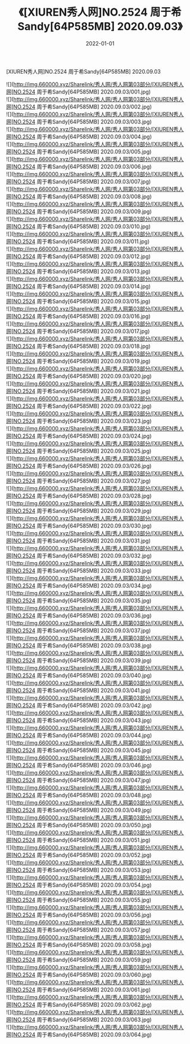 ﻿---
layout: post
title:  《[XIUREN秀人网]NO.2524 周于希Sandy[64P585MB] 2020.09.03》
date:   2022-01-01
img: http://img.660000.xyz/Sharelink/秀人网/秀人网第03部分/[XIUREN秀人网]NO.2524 周于希Sandy[64P585MB] 2020.09.03/000.jpg
categories: [美女, 清纯, 唯美]
---

[XIUREN秀人网]NO.2524 周于希Sandy[64P585MB] 2020.09.03

 ![](http://img.660000.xyz/Sharelink/秀人网/秀人网第03部分/[XIUREN秀人网]NO.2524 周于希Sandy[64P585MB] 2020.09.03/001.jpg) <br>![](http://img.660000.xyz/Sharelink/秀人网/秀人网第03部分/[XIUREN秀人网]NO.2524 周于希Sandy[64P585MB] 2020.09.03/002.jpg) <br>![](http://img.660000.xyz/Sharelink/秀人网/秀人网第03部分/[XIUREN秀人网]NO.2524 周于希Sandy[64P585MB] 2020.09.03/003.jpg) <br>![](http://img.660000.xyz/Sharelink/秀人网/秀人网第03部分/[XIUREN秀人网]NO.2524 周于希Sandy[64P585MB] 2020.09.03/004.jpg) <br>![](http://img.660000.xyz/Sharelink/秀人网/秀人网第03部分/[XIUREN秀人网]NO.2524 周于希Sandy[64P585MB] 2020.09.03/005.jpg) <br>![](http://img.660000.xyz/Sharelink/秀人网/秀人网第03部分/[XIUREN秀人网]NO.2524 周于希Sandy[64P585MB] 2020.09.03/006.jpg) <br>![](http://img.660000.xyz/Sharelink/秀人网/秀人网第03部分/[XIUREN秀人网]NO.2524 周于希Sandy[64P585MB] 2020.09.03/007.jpg) <br>![](http://img.660000.xyz/Sharelink/秀人网/秀人网第03部分/[XIUREN秀人网]NO.2524 周于希Sandy[64P585MB] 2020.09.03/008.jpg) <br>![](http://img.660000.xyz/Sharelink/秀人网/秀人网第03部分/[XIUREN秀人网]NO.2524 周于希Sandy[64P585MB] 2020.09.03/009.jpg) <br>![](http://img.660000.xyz/Sharelink/秀人网/秀人网第03部分/[XIUREN秀人网]NO.2524 周于希Sandy[64P585MB] 2020.09.03/010.jpg) <br>![](http://img.660000.xyz/Sharelink/秀人网/秀人网第03部分/[XIUREN秀人网]NO.2524 周于希Sandy[64P585MB] 2020.09.03/011.jpg) <br>![](http://img.660000.xyz/Sharelink/秀人网/秀人网第03部分/[XIUREN秀人网]NO.2524 周于希Sandy[64P585MB] 2020.09.03/012.jpg) <br>![](http://img.660000.xyz/Sharelink/秀人网/秀人网第03部分/[XIUREN秀人网]NO.2524 周于希Sandy[64P585MB] 2020.09.03/013.jpg) <br>![](http://img.660000.xyz/Sharelink/秀人网/秀人网第03部分/[XIUREN秀人网]NO.2524 周于希Sandy[64P585MB] 2020.09.03/014.jpg) <br>![](http://img.660000.xyz/Sharelink/秀人网/秀人网第03部分/[XIUREN秀人网]NO.2524 周于希Sandy[64P585MB] 2020.09.03/015.jpg) <br>![](http://img.660000.xyz/Sharelink/秀人网/秀人网第03部分/[XIUREN秀人网]NO.2524 周于希Sandy[64P585MB] 2020.09.03/016.jpg) <br>![](http://img.660000.xyz/Sharelink/秀人网/秀人网第03部分/[XIUREN秀人网]NO.2524 周于希Sandy[64P585MB] 2020.09.03/017.jpg) <br>![](http://img.660000.xyz/Sharelink/秀人网/秀人网第03部分/[XIUREN秀人网]NO.2524 周于希Sandy[64P585MB] 2020.09.03/018.jpg) <br>![](http://img.660000.xyz/Sharelink/秀人网/秀人网第03部分/[XIUREN秀人网]NO.2524 周于希Sandy[64P585MB] 2020.09.03/019.jpg) <br>![](http://img.660000.xyz/Sharelink/秀人网/秀人网第03部分/[XIUREN秀人网]NO.2524 周于希Sandy[64P585MB] 2020.09.03/020.jpg) <br>![](http://img.660000.xyz/Sharelink/秀人网/秀人网第03部分/[XIUREN秀人网]NO.2524 周于希Sandy[64P585MB] 2020.09.03/021.jpg) <br>![](http://img.660000.xyz/Sharelink/秀人网/秀人网第03部分/[XIUREN秀人网]NO.2524 周于希Sandy[64P585MB] 2020.09.03/022.jpg) <br>![](http://img.660000.xyz/Sharelink/秀人网/秀人网第03部分/[XIUREN秀人网]NO.2524 周于希Sandy[64P585MB] 2020.09.03/023.jpg) <br>![](http://img.660000.xyz/Sharelink/秀人网/秀人网第03部分/[XIUREN秀人网]NO.2524 周于希Sandy[64P585MB] 2020.09.03/024.jpg) <br>![](http://img.660000.xyz/Sharelink/秀人网/秀人网第03部分/[XIUREN秀人网]NO.2524 周于希Sandy[64P585MB] 2020.09.03/025.jpg) <br>![](http://img.660000.xyz/Sharelink/秀人网/秀人网第03部分/[XIUREN秀人网]NO.2524 周于希Sandy[64P585MB] 2020.09.03/026.jpg) <br>![](http://img.660000.xyz/Sharelink/秀人网/秀人网第03部分/[XIUREN秀人网]NO.2524 周于希Sandy[64P585MB] 2020.09.03/027.jpg) <br>![](http://img.660000.xyz/Sharelink/秀人网/秀人网第03部分/[XIUREN秀人网]NO.2524 周于希Sandy[64P585MB] 2020.09.03/028.jpg) <br>![](http://img.660000.xyz/Sharelink/秀人网/秀人网第03部分/[XIUREN秀人网]NO.2524 周于希Sandy[64P585MB] 2020.09.03/029.jpg) <br>![](http://img.660000.xyz/Sharelink/秀人网/秀人网第03部分/[XIUREN秀人网]NO.2524 周于希Sandy[64P585MB] 2020.09.03/030.jpg) <br>![](http://img.660000.xyz/Sharelink/秀人网/秀人网第03部分/[XIUREN秀人网]NO.2524 周于希Sandy[64P585MB] 2020.09.03/031.jpg) <br>![](http://img.660000.xyz/Sharelink/秀人网/秀人网第03部分/[XIUREN秀人网]NO.2524 周于希Sandy[64P585MB] 2020.09.03/032.jpg) <br>![](http://img.660000.xyz/Sharelink/秀人网/秀人网第03部分/[XIUREN秀人网]NO.2524 周于希Sandy[64P585MB] 2020.09.03/033.jpg) <br>![](http://img.660000.xyz/Sharelink/秀人网/秀人网第03部分/[XIUREN秀人网]NO.2524 周于希Sandy[64P585MB] 2020.09.03/034.jpg) <br>![](http://img.660000.xyz/Sharelink/秀人网/秀人网第03部分/[XIUREN秀人网]NO.2524 周于希Sandy[64P585MB] 2020.09.03/035.jpg) <br>![](http://img.660000.xyz/Sharelink/秀人网/秀人网第03部分/[XIUREN秀人网]NO.2524 周于希Sandy[64P585MB] 2020.09.03/036.jpg) <br>![](http://img.660000.xyz/Sharelink/秀人网/秀人网第03部分/[XIUREN秀人网]NO.2524 周于希Sandy[64P585MB] 2020.09.03/037.jpg) <br>![](http://img.660000.xyz/Sharelink/秀人网/秀人网第03部分/[XIUREN秀人网]NO.2524 周于希Sandy[64P585MB] 2020.09.03/038.jpg) <br>![](http://img.660000.xyz/Sharelink/秀人网/秀人网第03部分/[XIUREN秀人网]NO.2524 周于希Sandy[64P585MB] 2020.09.03/039.jpg) <br>![](http://img.660000.xyz/Sharelink/秀人网/秀人网第03部分/[XIUREN秀人网]NO.2524 周于希Sandy[64P585MB] 2020.09.03/040.jpg) <br>![](http://img.660000.xyz/Sharelink/秀人网/秀人网第03部分/[XIUREN秀人网]NO.2524 周于希Sandy[64P585MB] 2020.09.03/041.jpg) <br>![](http://img.660000.xyz/Sharelink/秀人网/秀人网第03部分/[XIUREN秀人网]NO.2524 周于希Sandy[64P585MB] 2020.09.03/042.jpg) <br>![](http://img.660000.xyz/Sharelink/秀人网/秀人网第03部分/[XIUREN秀人网]NO.2524 周于希Sandy[64P585MB] 2020.09.03/043.jpg) <br>![](http://img.660000.xyz/Sharelink/秀人网/秀人网第03部分/[XIUREN秀人网]NO.2524 周于希Sandy[64P585MB] 2020.09.03/044.jpg) <br>![](http://img.660000.xyz/Sharelink/秀人网/秀人网第03部分/[XIUREN秀人网]NO.2524 周于希Sandy[64P585MB] 2020.09.03/045.jpg) <br>![](http://img.660000.xyz/Sharelink/秀人网/秀人网第03部分/[XIUREN秀人网]NO.2524 周于希Sandy[64P585MB] 2020.09.03/046.jpg) <br>![](http://img.660000.xyz/Sharelink/秀人网/秀人网第03部分/[XIUREN秀人网]NO.2524 周于希Sandy[64P585MB] 2020.09.03/047.jpg) <br>![](http://img.660000.xyz/Sharelink/秀人网/秀人网第03部分/[XIUREN秀人网]NO.2524 周于希Sandy[64P585MB] 2020.09.03/048.jpg) <br>![](http://img.660000.xyz/Sharelink/秀人网/秀人网第03部分/[XIUREN秀人网]NO.2524 周于希Sandy[64P585MB] 2020.09.03/049.jpg) <br>![](http://img.660000.xyz/Sharelink/秀人网/秀人网第03部分/[XIUREN秀人网]NO.2524 周于希Sandy[64P585MB] 2020.09.03/050.jpg) <br>![](http://img.660000.xyz/Sharelink/秀人网/秀人网第03部分/[XIUREN秀人网]NO.2524 周于希Sandy[64P585MB] 2020.09.03/051.jpg) <br>![](http://img.660000.xyz/Sharelink/秀人网/秀人网第03部分/[XIUREN秀人网]NO.2524 周于希Sandy[64P585MB] 2020.09.03/052.jpg) <br>![](http://img.660000.xyz/Sharelink/秀人网/秀人网第03部分/[XIUREN秀人网]NO.2524 周于希Sandy[64P585MB] 2020.09.03/053.jpg) <br>![](http://img.660000.xyz/Sharelink/秀人网/秀人网第03部分/[XIUREN秀人网]NO.2524 周于希Sandy[64P585MB] 2020.09.03/054.jpg) <br>![](http://img.660000.xyz/Sharelink/秀人网/秀人网第03部分/[XIUREN秀人网]NO.2524 周于希Sandy[64P585MB] 2020.09.03/055.jpg) <br>![](http://img.660000.xyz/Sharelink/秀人网/秀人网第03部分/[XIUREN秀人网]NO.2524 周于希Sandy[64P585MB] 2020.09.03/056.jpg) <br>![](http://img.660000.xyz/Sharelink/秀人网/秀人网第03部分/[XIUREN秀人网]NO.2524 周于希Sandy[64P585MB] 2020.09.03/057.jpg) <br>![](http://img.660000.xyz/Sharelink/秀人网/秀人网第03部分/[XIUREN秀人网]NO.2524 周于希Sandy[64P585MB] 2020.09.03/058.jpg) <br>![](http://img.660000.xyz/Sharelink/秀人网/秀人网第03部分/[XIUREN秀人网]NO.2524 周于希Sandy[64P585MB] 2020.09.03/059.jpg) <br>![](http://img.660000.xyz/Sharelink/秀人网/秀人网第03部分/[XIUREN秀人网]NO.2524 周于希Sandy[64P585MB] 2020.09.03/060.jpg) <br>![](http://img.660000.xyz/Sharelink/秀人网/秀人网第03部分/[XIUREN秀人网]NO.2524 周于希Sandy[64P585MB] 2020.09.03/061.jpg) <br>![](http://img.660000.xyz/Sharelink/秀人网/秀人网第03部分/[XIUREN秀人网]NO.2524 周于希Sandy[64P585MB] 2020.09.03/062.jpg) <br>![](http://img.660000.xyz/Sharelink/秀人网/秀人网第03部分/[XIUREN秀人网]NO.2524 周于希Sandy[64P585MB] 2020.09.03/063.jpg) <br>![](http://img.660000.xyz/Sharelink/秀人网/秀人网第03部分/[XIUREN秀人网]NO.2524 周于希Sandy[64P585MB] 2020.09.03/064.jpg) <br>